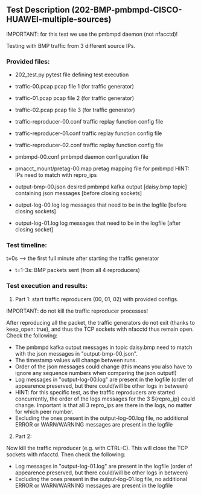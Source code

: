 ## Test Description (202-BMP-pmbmpd-CISCO-HUAWEI-multiple-sources)

IMPORTANT: for this test we use the pmbmpd daemon (not nfacctd)!

Testing with BMP traffic from 3 different source IPs.

### Provided files:

- 202_test.py                               pytest file defining test execution

- traffic-00.pcap                           pcap file 1 (for traffic generator)
- traffic-01.pcap                           pcap file 2 (for traffic generator)
- traffic-02.pcap                           pcap file 3 (for traffic generator)
- traffic-reproducer-00.conf                traffic replay function config file
- traffic-reproducer-01.conf                traffic replay function config file
- traffic-reproducer-02.conf                traffic replay function config file

- pmbmpd-00.conf                            pmbmpd daemon configuration file

- pmacct_mount/pretag-00.map                pretag mapping file for pmbmpd              HINT: IPs need to match with repro_ips

- output-bmp-00.json                        desired pmbmpd kafka output [daisy.bmp topic] containing json messages [before closing sockets]
- output-log-00.log                         log messages that need to be in the logfile [before closing sockets]
- output-log-01.log                         log messages that need to be in the logfile [after closing socket] 

### Test timeline:

t=0s --> the first full minute after starting the traffic generator

- t=1-3s: BMP packets sent (from all 4 reproducers)

### Test execution and results:

1. Part 1: start traffic reproducers (00, 01, 02) with provided configs. 

IMPORTANT: do not kill the traffic reproducer processes!

After reproducing all the packet, the traffic generators do not exit (thanks to keep_open: true), and thus the TCP sockets with nfacctd thus remain open. Check the following:

- The pmbmpd kafka output messages in topic daisy.bmp need to match with the json messages in "output-bmp-00.json".
- The timestamp values will change between runs.
- Order of the json messages could change (this means you also have to ignore any sequence numbers when comparing the json output!)
- Log messages in "output-log-00.log" are present in the logfile (order of appearence preserved, but there could/will be other logs in between)
- HINT: for this specific test, as the traffic reproducers are started concurrently, the order of the logs messages for the 3 ${repro_ip} could change. Important is that all 3 repro_ips are there in the logs, no matter for which peer number.
- Excluding the ones present in the output-log-00.log file, no additional ERROR or WARN/WARNING messages are present in the logfile

2. Part 2: 

Now kill the traffic reproducer (e.g. with CTRL-C). This will close the TCP sockets with nfacctd. 
Then check the following:

- Log messages in "output-log-01.log" are present in the logfile (order of appearence preserved, but there could/will be other logs in between)
- Excluding the ones present in the output-log-01.log file, no additional ERROR or WARN/WARNING messages are present in the logfile
